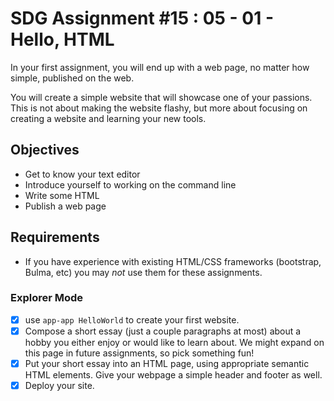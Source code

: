 # SDG Assignment #15 : 05 - 01 - Hello, HTML

In your first assignment, you will end up with a web page, no matter how simple,
published on the web.

You will create a simple website that will showcase one of your passions. This
is not about making the website flashy, but more about focusing on creating a
website and learning your new tools.

## Objectives

- Get to know your text editor
- Introduce yourself to working on the command line
- Write some HTML
- Publish a web page

## Requirements

- If you have experience with existing HTML/CSS frameworks (bootstrap, Bulma, etc) you may _not_ use them for these assignments.

### Explorer Mode

- [x] use `app-app HelloWorld` to create your first website.
- [x] Compose a short essay (just a couple paragraphs at most) about a hobby you either enjoy or would like to learn about. We might expand on this page in future assignments, so pick something fun!
- [x] Put your short essay into an HTML page, using appropriate semantic HTML elements. Give your webpage a simple header and footer as well.
- [x] Deploy your site.
